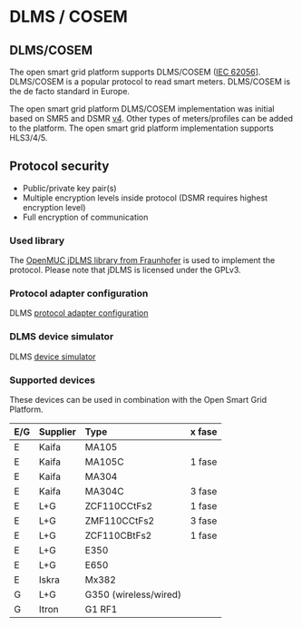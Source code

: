 # DLMS / COSEM

## DLMS/COSEM

The open smart grid platform supports DLMS/COSEM \([IEC 62056](https://en.wikipedia.org/wiki/IEC_62056)\]. DLMS/COSEM is a popular protocol to read smart meters. DLMS/COSEM is the de facto standard in Europe.

The open smart grid platform DLMS/COSEM implementation was initial based on SMR5 and DSMR [v4](http://www.netbeheernederland.nl/themas/hotspot/hotspot-documenten/?dossierid=11010056&title=Slimme%20meter&onderdeel=Documenten). Other types of meters/profiles can be added to the platform. The open smart grid platform implementation supports HLS3/4/5.

## Protocol security

* Public/private key pair\(s\)
* Multiple encryption levels inside protocol \(DSMR requires highest encryption level\)
* Full encryption of communication

### Used library

The [OpenMUC jDLMS library from Fraunhofer](https://www.openmuc.org/dlms-cosem/) is used to implement the protocol. Please note that jDLMS is licensed under the GPLv3.

### Protocol adapter configuration

DLMS [protocol adapter configuration](protocoladapterconfiguration.md)

### DLMS device simulator

DLMS [device simulator](devicesimulator.md)

### Supported devices

These devices can be used in combination with the Open Smart Grid Platform.

| E/G | Supplier | Type | x fase |
| :--- | :--- | :--- | :--- |
| E | Kaifa | MA105 |  |
| E | Kaifa | MA105C | 1 fase |
| E | Kaifa | MA304 |  |
| E | Kaifa | MA304C | 3 fase |
| E | L+G | ZCF110CCtFs2 | 1 fase |
| E | L+G | ZMF110CCtFs2 | 3 fase |
| E | L+G | ZCF110CBtFs2 | 1 fase |
| E | L+G | E350 |  |
| E | L+G | E650 |  |
| E | Iskra | Mx382 |  |
| G | L+G | G350 \(wireless/wired\) |  |
| G | Itron | G1 RF1 |  |

